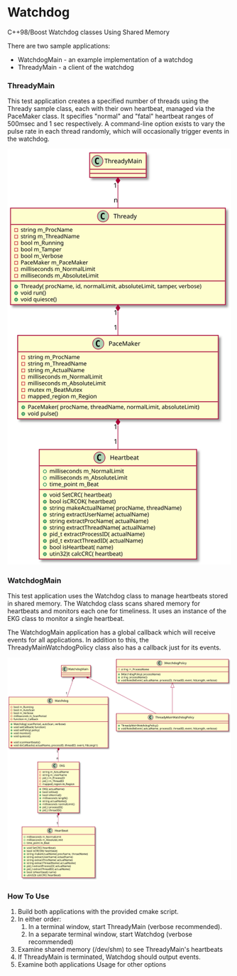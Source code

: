 # Watchdog
C++98/Boost Watchdog classes Using Shared Memory

There are two sample applications:
* WatchdogMain - an example implementation of a watchdog
* ThreadyMain - a client of the watchdog

### ThreadyMain
This test application creates a specified number of threads using the Thready sample class,
each with their own heartbeat, managed via the PaceMaker class.
It specifies "normal" and "fatal" heartbeat ranges of 500msec and 1 sec respectively.
A command-line option exists to vary the pulse rate in each thread randomly,
which will occasionally trigger events in the watchdog.

<!--
@startuml
class ThreadyMain
class Thready {
-string m_ProcName
-string m_ThreadName
-bool m_Running
-bool m_Tamper
-bool m_Verbose
-PaceMaker m_PaceMaker
-milliseconds m_NormalLimit
-milliseconds m_AbsoluteLimit

+Thready( procName, id, normalLimit, absoluteLimit, tamper, verbose)
+void run()
+void quiesce()
}
class PaceMaker {
-string m_ProcName
-string m_ThreadName
-string m_ActualName
-milliseconds m_NormalLimit
-milliseconds m_AbsoluteLimit
-mutex m_BeatMutex
-mapped_region m_Region

+PaceMaker( procName, threadName, normalLimit, absoluteLimit)
+void pulse()
}
class Heartbeat {
+milliseconds m_NormalLimit
+milliseconds m_AbsoluteLimit
+time_point m_Beat

+void SetCRC( heartbeat)
+bool isCRCOK( heartbeat)
+string makeActualName( procName, threadName)
+string extractUserName( actualName)
+string extractProcName( actualName)
+string extractThreadName( actualName)
+pid_t extractProcessID( actualName)
+pid_t extractThreadID( actualName)
+bool isHeartbeat( name)
+utin32)t calcCRC( heartbeat)
}
ThreadyMain "1" *-- "n" Thready
Thready "1" *-- "1" PaceMaker
PaceMaker "1" *-- "1" Heartbeat
@enduml

-->

![](./ThreadyMain.svg)


### WatchdogMain
This test application uses the Watchdog class to manage heartbeats stored in shared memory.
The Watchdog class scans shared memory for heartbeats and monitors each one for timeliness.
It uses an instance of the EKG class to monitor a single heartbeat.

The WatchdogMain application has a global callback which will receive events for all applications.
In addition to this, the ThreadyMainWatchdogPolicy class also has a callback just for its events.

<!--
@startuml
class WatchdogMain

class Watchdog {
-bool m_Running
-bool m_AutoScan
-bool m_Verbose
-milliseconds m_ScanPeriod
-function m_Callback

+Watchdog( scanPeriod, autoScan, verbose)
+void setCallback( function)
+void setPolicy( policy)
+void monitor()
+void quiesce()

-void scanHeartbeats()
-void doCallbacks( actualName, processID, threadID, event, hbLength)
}

class IWatchdogPolicy {
#string m_ProcessName
+IWatchdogPolicy( processName)
+string processName()
+void handleEvent( actualName, processID, threadID, event, hbLength, verbose)
}

class ThreadyMainWatchdogPolicy {
+ThreadyMainWatchdogPolicy()
+void handleEvent( actualName, processID, threadID, event, hbLength, verbose)
}

class EKG {
-string m_ActualName
-string m_UserName
-pid_t m_ProcessID
-pid_t m_ThreadID
-mapped_region m_Region

+EKG( actualName)
+bool isAlive()
+bool isNormal()
+milliseconds length()
+string actualName()
+milliseconds normalLimit()
+pid_t processID()
+pid_t threadID()
}

class Heartbeat {
+milliseconds m_NormalLimit
+milliseconds m_AbsoluteLimit
+time_point m_Beat

+void SetCRC( heartbeat)
+bool isCRCOK( heartbeat)
+string makeActualName( procName, threadName)
+string extractUserName( actualName)
+string extractProcName( actualName)
+string extractThreadName( actualName)
+pid_t extractProcessID( actualName)
+pid_t extractThreadID( actualName)
+bool isHeartbeat( name)
+utin32)t calcCRC( heartbeat)
}
WatchdogMain "1" *-- "1" Watchdog
Watchdog "1" *-- "n" EKG
EKG "1" *-- "1" Heartbeat
IWatchdogPolicy <|-- ThreadyMainWatchdogPolicy
WatchdogMain *-- ThreadyMainWatchdogPolicy
@enduml
-->

![](./WatchdogMain.svg)


### How To Use

1. Build both applications with the provided cmake script.
2. In either order:
   1. In a terminal window, start ThreadyMain (verbose recommended).
   2. In a separate terminal window, start Watchdog (verbose recommended)
3. Examine shared memory (/dev/shm) to see ThreadyMain's heartbeats
4. If ThreadyMain is terminated, Watchdog should output events.
5. Examine both applications Usage for other options 